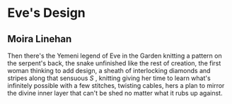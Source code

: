# Eve's Design
## Moira Linehan
Then there's the Yemeni legend
of Eve in the Garden knitting
a pattern on the serpent's back,
the snake unfinished like the rest
of creation, the first woman
thinking to add design, a sheath
of interlocking diamonds and stripes
along that sensuous _S_ ,
knitting giving her time to learn
what's infinitely possible
with a few stitches, twisting cables,
hers a plan to mirror the divine
inner layer that can't be shed
no matter what it rubs up against.